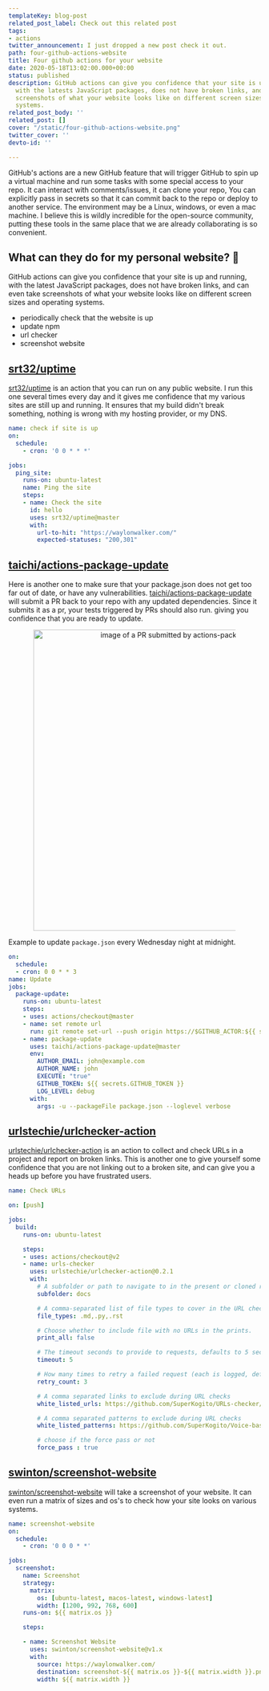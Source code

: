```yaml
---
templateKey: blog-post
related_post_label: Check out this related post
tags:
- actions
twitter_announcement: I just dropped a new post check it out.
path: four-github-actions-website
title: Four github actions for your website
date: 2020-05-18T13:02:00.000+00:00
status: published
description: GitHub actions can give you confidence that your site is up and running,
  with the latests JavaScript packages, does not have broken links, and can even take
  screenshots of what your website looks like on different screen sizes and operating
  systems.
related_post_body: ''
related_post: []
cover: "/static/four-github-actions-website.png"
twitter_cover: ''
devto-id: ''

---
```

GitHub's actions are a new GitHub feature that will trigger GitHub to spin up a virtual machine and run some tasks with some special access to your repo. It can interact with comments/issues, it can clone your repo, You can explicitly pass in secrets so that it can commit back to the repo or deploy to another service. The environment may be a Linux, windows, or even a mac machine. I believe this is wildly incredible for the open-source community, putting these tools in the same place that we are already collaborating is so convenient.

## What can they do for my personal website? 🤔

GitHub actions can give you confidence that your site is up and running, with the latest JavaScript packages, does not have broken links, and can even take screenshots of what your website looks like on different screen sizes and operating systems.

- periodically check that the website is up
- update npm
- url checker
- screenshot website


## [srt32/uptime](https://github.com/srt32/uptime)

[srt32/uptime](https://github.com/srt32/uptime) is an action that you can run on any public website. I run this one several times every day and it gives me confidence that my various sites are still up and running. It ensures that my build didn't break something, nothing is wrong with my hosting provider, or my DNS.

``` yaml
name: check if site is up
on:
  schedule:
    - cron: '0 0 * * *'

jobs:
  ping_site:
    runs-on: ubuntu-latest
    name: Ping the site
    steps:
    - name: Check the site
      id: hello
      uses: srt32/uptime@master
      with:
        url-to-hit: "https://waylonwalker.com/"
        expected-statuses: "200,301"
```

## [taichi/actions-package-update](https://github.com/taichi/actions-package-update)

Here is another one to make sure that your package.json does not get too far out of date, or have any vulnerabilities. [taichi/actions-package-update](https://github.com/taichi/actions-package-update) will submit a PR back to your repo with any updated dependencies. Since it submits it as a pr, your tests triggered by PRs should also run. giving you confidence that you are ready to update.

<p style='text-align: center'>
<img src='https://github.com/taichi/actions-package-update/raw/master/docs/actions-package-update.png' style='width:600px; max-width:80%; margin: auto;' alt='image of a PR submitted by actions-package-update'/>
</p>

Example to update `package.json` every Wednesday night at midnight.

``` yaml
on:
  schedule:
  - cron: 0 0 * * 3
name: Update
jobs:
  package-update:
    runs-on: ubuntu-latest
    steps:
    - uses: actions/checkout@master
    - name: set remote url
      run: git remote set-url --push origin https://$GITHUB_ACTOR:${{ secrets.GITHUB_TOKEN }}@github.com/$GITHUB_REPOSITORY
    - name: package-update
      uses: taichi/actions-package-update@master
      env:
        AUTHOR_EMAIL: john@example.com
        AUTHOR_NAME: john
        EXECUTE: "true"
        GITHUB_TOKEN: ${{ secrets.GITHUB_TOKEN }}
        LOG_LEVEL: debug
      with:
        args: -u --packageFile package.json --loglevel verbose
```

## [urlstechie/urlchecker-action](https://github.com/urlstechie/urlchecker-action)

[urlstechie/urlchecker-action](https://github.com/urlstechie/urlchecker-action) is an action to collect and check URLs in a project and report on broken links. This is another one to give yourself some confidence that you are not linking out to a broken site, and can give you a heads up before you have frustrated users.

``` yaml
name: Check URLs

on: [push]

jobs:
  build:
    runs-on: ubuntu-latest

    steps:
    - uses: actions/checkout@v2
    - name: urls-checker
      uses: urlstechie/urlchecker-action@0.2.1
      with:
        # A subfolder or path to navigate to in the present or cloned repository
        subfolder: docs

        # A comma-separated list of file types to cover in the URL checks
        file_types: .md,.py,.rst

        # Choose whether to include file with no URLs in the prints.
        print_all: false

        # The timeout seconds to provide to requests, defaults to 5 seconds
        timeout: 5

        # How many times to retry a failed request (each is logged, defaults to 1)
        retry_count: 3

        # A comma separated links to exclude during URL checks
        white_listed_urls: https://github.com/SuperKogito/URLs-checker/issues/1,https://github.com/SuperKogito/URLs-checker/issues/2

        # A comma separated patterns to exclude during URL checks
        white_listed_patterns: https://github.com/SuperKogito/Voice-based-gender-recognition/issues

        # choose if the force pass or not
        force_pass : true
```

## [swinton/screenshot-website](https://github.com/swinton/screenshot-website)

[swinton/screenshot-website](https://github.com/swinton/screenshot-website) will take a screenshot of your website. It can even run a matrix of sizes and os's to check how your site looks on various systems.

``` yaml
name: screenshot-website
on:
  schedule:
    - cron: '0 0 0 * *'

jobs:
  screenshot:
    name: Screenshot
    strategy:
      matrix:
        os: [ubuntu-latest, macos-latest, windows-latest]
        width: [1200, 992, 768, 600]
    runs-on: ${{ matrix.os }}

    steps:

    - name: Screenshot Website
      uses: swinton/screenshot-website@v1.x
      with:
        source: https://waylonwalker.com/
        destination: screenshot-${{ matrix.os }}-${{ matrix.width }}.png
        width: ${{ matrix.width }}
```
